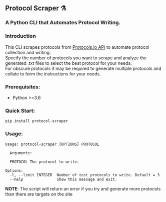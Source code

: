 ## Protocol Scraper ⚗️  
### A Python CLI that Automates Protocol Writing.

### Introduction  
This CLI scrapes protocols from [Protocols.io API](https://apidoc.protocols.io/) to automate protocol collection and writing.  
Specify the number of protocols you want to scrape and analyze the generated .txt files to select the best protocol for your needs.  
For obscure protocols it may be required to generate multiple protocols and collate to form the instructions for your needs.  

### Prerequisites:
* Python >=3.6  

### Quick Start:
```
pip install protocol-scraper
```

### Usage:
```
Usage: protocol-scraper [OPTIONS] PROTOCOL

  Arguments:

  PROTOCOL The protocol to write.

Options:
  -l, --limit INTEGER  Number of test protocols to write. Default = 3
  --help               Show this message and exit.
```


**NOTE**: The script will return an error if you try and generate more protocols than there are targets on the site
